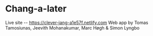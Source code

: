 # Chang-a-later

Live site -- https://clever-jang-a1e57f.netlify.com
Web app by Tomas Tamosiunas, Jeevith Mohanakumar, Marc Høgh & Simon Lyngbo
